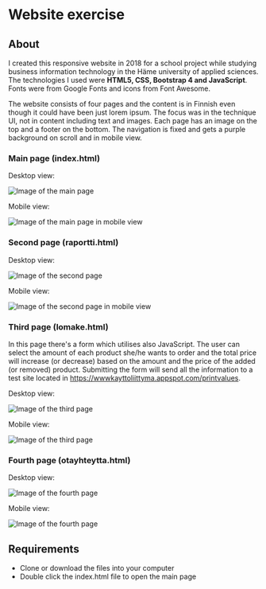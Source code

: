 # Website exercise

## About
I created this responsive website in 2018 for a school project while studying business information technology in the Häme university of applied sciences. The technologies I used were **HTML5, CSS, Bootstrap 4 and JavaScript**. Fonts were from Google Fonts and icons from Font Awesome. 

The website consists of four pages and the content is in Finnish even though it could have been just lorem ipsum. The focus was in the technique UI, not in content including text and images.
Each page has an image on the top and a footer on the bottom. The navigation is fixed and gets a purple background on scroll and in mobile view.

### Main page (index.html)
Desktop view:

![Image of the main page](img/index.png)

Mobile view:

![Image of the main page in mobile view](img/index2.png)

### Second page (raportti.html)
Desktop view:

![Image of the second page](img/raportti.png)

Mobile view:

![Image of the second page in mobile view](img/raportti2.png)

### Third page (lomake.html)
In this page there's a form which utilises also JavaScript. The user can select the amount of each product she/he wants to order and the total price will increase (or decrease) based on the amount and the price of the added (or removed) product. Submitting the form will send all the information to a test site located in https://wwwkayttoliittyma.appspot.com/printvalues.

Desktop view:

![Image of the third page](img/lomake.png)

Mobile view:

![Image of the third page](img/lomake2.png)

### Fourth page (otayhteytta.html)
Desktop view:

![Image of the fourth page](img/otayhteytta.png)

Mobile view:

![Image of the fourth page](img/otayhteytta2.png)

## Requirements
* Clone or download the files into your computer
* Double click the index.html file to open the main page
